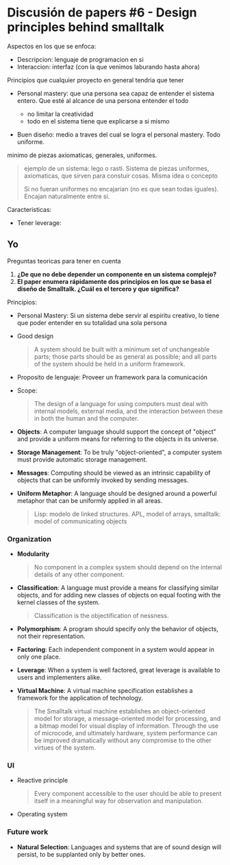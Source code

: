 # Discusión de papers #6 - Design principles behind smalltalk

Aspectos en los que se enfoca:

- Descripcion: lenguaje de programacion en si
- Interaccion: interfaz (con la que venimos laburando hasta ahora)

Principios que cualquier proyecto en general tendria que tener

- Personal mastery: que una persona sea capaz de entender el sistema entero. Que
  esté al alcance de una persona entender el todo
  - no limitar la creatividad
  - todo en el sistema tiene que explicarse a si mismo

- Buen diseño: medio a traves del cual se logra el personal mastery. Todo
  uniforme.

minimo de piezas axiomaticas, generales, uniformes.

> ejemplo de un sistema: lego o rasti. Sistema de piezas uniformes, axiomaticas,
> que sirven para constuir cosas. Misma idea o concepto
>
> Si no fueran uniformes no encajarian (no es que sean todas iguales). Encajan
> naturalmente entre si.

Caracteristicas:

- Tener leverage: 

## Yo

Preguntas teoricas para tener en cuenta

1. **¿De que no debe depender un componente en un sistema complejo?**
2. **El paper enumera rápidamente dos principios en los que se basa el diseño de Smalltalk. ¿Cuál es el tercero y que significa?**

Principios:

- Personal Mastery: Si un sistema debe servir al espiritu creativo, lo tiene que
  poder entender en su totalidad una sola persona

- Good design

  > A system should be built with a minimum set of unchangeable parts; those
  parts should be as general as possible; and all parts of the system should be
  held in a uniform framework.

- Proposito de lenguaje: Proveer un framework para la comunicación
- Scope:

  > The design of a language for using computers must deal with internal models,
  external media, and the interaction between these in both the human and the
  computer.

- **Objects**: A computer language should support the concept of "object" and
  provide a uniform means for referring to the objects in its universe.

- **Storage Management**: To be truly "object-oriented", a computer system must
  provide automatic storage management.

- **Messages**: Computing should be viewed as an intrinsic capability of objects
  that can be uniformly invoked by sending messages.

- **Uniform Metaphor**: A language should be designed around a powerful metaphor
  that can be uniformly applied in all areas.

  > Lisp: modelo de linked structures. APL, model of arrays, smalltalk: model of
  > communicating objects

### Organization

- **Modularity**

  > No component in a complex system should depend on the internal details of
  any other component.

- **Classification**: A language must provide a means for classifying similar
  objects, and for adding new classes of objects on equal footing with the
  kernel classes of the system.

  > Classification is the objectification of nessness.

- **Polymorphism**: A program should specify only the behavior of objects, not
  their representation.

- **Factoring**: Each independent component in a system would appear in only one
  place.

- **Leverage**: When a system is well factored, great leverage is available to
  users and implementers alike.

- **Virtual Machine**: A virtual machine specification establishes a framework
  for the application of technology.

  > The Smalltalk virtual machine establishes an object-oriented model for
  storage, a message-oriented model for processing, and a bitmap model for
  visual display of information. Through the use of microcode, and ultimately
  hardware, system performance can be improved dramatically without any
  compromise to the other virtues of the system.

### UI

- Reactive principle

  > Every component accessible to the user should be able to present itself in a
  meaningful way for observation and manipulation.

- Operating system

### Future work

- **Natural Selection**: Languages and systems that are of sound design will
  persist, to be supplanted only by better ones.